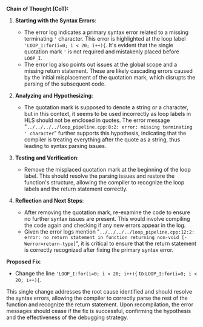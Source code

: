**Chain of Thought (CoT):**

1. **Starting with the Syntax Errors**:
    - The error log indicates a primary syntax error related to a missing terminating `'` character. This error is highlighted at the loop label `'LOOP_I:for(i=0; i < 20; i++){`. It's evident that the single quotation mark `'` is not required and mistakenly placed before `LOOP_I`.
    - The error log also points out issues at the global scope and a missing return statement. These are likely cascading errors caused by the initial misplacement of the quotation mark, which disrupts the parsing of the subsequent code.

2. **Analyzing and Hypothesizing**:
    - The quotation mark is supposed to denote a string or a character, but in this context, it seems to be used incorrectly as loop labels in HLS should not be enclosed in quotes. The error message "`../../../../loop_pipeline.cpp:8:2: error: missing terminating ' character`" further supports this hypothesis, indicating that the compiler is treating everything after the quote as a string, thus leading to syntax parsing issues.

3. **Testing and Verification**:
    - Remove the misplaced quotation mark at the beginning of the loop label. This should resolve the parsing issues and restore the function's structure, allowing the compiler to recognize the loop labels and the return statement correctly.

4. **Reflection and Next Steps**:
    - After removing the quotation mark, re-examine the code to ensure no further syntax issues are present. This would involve compiling the code again and checking if any new errors appear in the log.
    - Given the error logs mention "`../../../../loop_pipeline.cpp:12:2: error: no return statement in function returning non-void [-Werror=return-type]`", it is critical to ensure that the return statement is correctly recognized after fixing the primary syntax error.

**Proposed Fix**:
- Change the line `'LOOP_I:for(i=0; i < 20; i++){` to `LOOP_I:for(i=0; i < 20; i++){`.

This single change addresses the root cause identified and should resolve the syntax errors, allowing the compiler to correctly parse the rest of the function and recognize the return statement. Upon recompilation, the error messages should cease if the fix is successful, confirming the hypothesis and the effectiveness of the debugging strategy.
